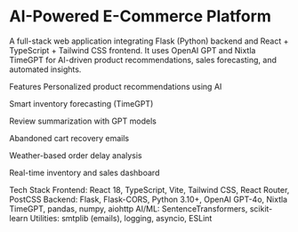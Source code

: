 # AI-Powered E-Commerce Platform

A full-stack web application integrating Flask (Python) backend and React + TypeScript + Tailwind CSS frontend. It uses OpenAI GPT and Nixtla TimeGPT for AI-driven product recommendations, sales forecasting, and automated insights.

Features
Personalized product recommendations using AI

Smart inventory forecasting (TimeGPT)

Review summarization with GPT models

Abandoned cart recovery emails

Weather-based order delay analysis

Real-time inventory and sales dashboard

Tech Stack
Frontend: React 18, TypeScript, Vite, Tailwind CSS, React Router, PostCSS
Backend: Flask, Flask-CORS, Python 3.10+, OpenAI GPT-4o, Nixtla TimeGPT, pandas, numpy, aiohttp
AI/ML: SentenceTransformers, scikit-learn
Utilities: smtplib (emails), logging, asyncio, ESLint
